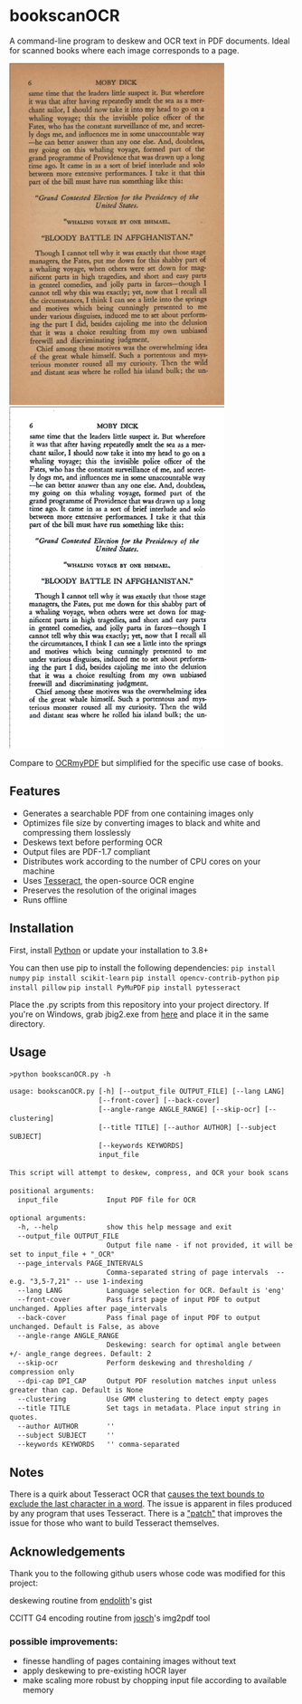 # bookscanOCR
A command-line program to deskew and OCR text in PDF documents. Ideal for scanned books where each image corresponds to a page. 

![before](images/before.png) ![after](images/after.gif)

Compare to [OCRmyPDF](https://github.com/ocrmypdf/OCRmyPDF/) but simplified for the specific use case of books.

## Features
- Generates a searchable PDF from one containing images only
- Optimizes file size by converting images to black and white and compressing them losslessly
- Deskews text before performing OCR
- Output files are PDF-1.7 compliant
- Distributes work according to the number of CPU cores on your machine
- Uses [Tesseract](https://github.com/tesseract-ocr/tesseract), the open-source OCR engine
- Preserves the resolution of the original images
- Runs offline

## Installation
First, install [Python](https://www.python.org/downloads/) or update your installation to 3.8+

You can then use pip to install the following dependencies:
`pip install numpy`
`pip install scikit-learn`
`pip install opencv-contrib-python`
`pip install pillow`
`pip install PyMuPDF`
`pip install pytesseract`

Place the .py scripts from this repository into your project directory. If you're on Windows, grab jbig2.exe from [here](https://sourceforge.net/projects/jbig2enc/files/latest/download) and place it in the same directory.

## Usage
`>python bookscanOCR.py -h`
```
usage: bookscanOCR.py [-h] [--output_file OUTPUT_FILE] [--lang LANG]
                      [--front-cover] [--back-cover]
                      [--angle-range ANGLE_RANGE] [--skip-ocr] [--clustering]
                      [--title TITLE] [--author AUTHOR] [--subject SUBJECT]
                      [--keywords KEYWORDS]
                      input_file

This script will attempt to deskew, compress, and OCR your book scans

positional arguments:
  input_file            Input PDF file for OCR

optional arguments:
  -h, --help            show this help message and exit
  --output_file OUTPUT_FILE
                        Output file name - if not provided, it will be set to input_file + "_OCR"
  --page_intervals PAGE_INTERVALS
                        Comma-separated string of page intervals  -- e.g. "3,5-7,21" -- use 1-indexing 
  --lang LANG           Language selection for OCR. Default is 'eng'
  --front-cover         Pass first page of input PDF to output unchanged. Applies after page_intervals
  --back-cover          Pass final page of input PDF to output unchanged. Default is False, as above
  --angle-range ANGLE_RANGE
                        Deskewing: search for optimal angle between +/- angle_range degrees. Default: 2
  --skip-ocr            Perform deskewing and thresholding / compression only
  --dpi-cap DPI_CAP     Output PDF resolution matches input unless greater than cap. Default is None
  --clustering          Use GMM clustering to detect empty pages
  --title TITLE         Set tags in metadata. Place input string in quotes.
  --author AUTHOR       ''
  --subject SUBJECT     ''
  --keywords KEYWORDS   '' comma-separated
```
## Notes

There is a quirk about Tesseract OCR that [causes the text bounds to exclude the last character in a word](https://github.com/tesseract-ocr/tesseract/issues/2879). The issue is apparent in files produced by any program that uses Tesseract. There is a ["patch"](https://github.com/tesseract-ocr/tesseract/issues/2879#issuecomment-583896719) that improves the issue for those who want to build Tesseract themselves.

## Acknowledgements
Thank you to the following github users whose code was modified for this project:

deskewing routine from [endolith](https://gist.github.com/endolith/334196bac1cac45a4893#)'s gist

CCITT G4 encoding routine from [josch](https://github.com/josch/img2pdf)'s  img2pdf tool


### possible improvements:
- finesse handling of pages containing images without text
- apply deskewing to pre-existing hOCR layer
- make scaling more robust by chopping input file according to available memory

